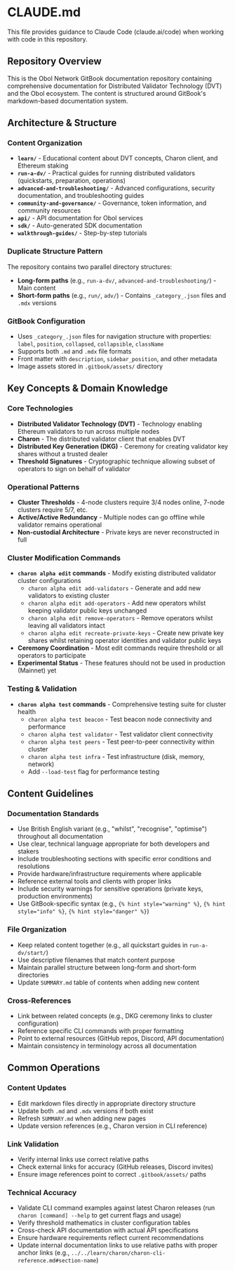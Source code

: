 # CLAUDE.md

This file provides guidance to Claude Code (claude.ai/code) when working with code in this repository.

## Repository Overview

This is the Obol Network GitBook documentation repository containing comprehensive documentation for Distributed Validator Technology (DVT) and the Obol ecosystem. The content is structured around GitBook's markdown-based documentation system.

## Architecture & Structure

### Content Organization
- **`learn/`** - Educational content about DVT concepts, Charon client, and Ethereum staking
- **`run-a-dv/`** - Practical guides for running distributed validators (quickstarts, preparation, operations)
- **`advanced-and-troubleshooting/`** - Advanced configurations, security documentation, and troubleshooting guides
- **`community-and-governance/`** - Governance, token information, and community resources
- **`api/`** - API documentation for Obol services
- **`sdk/`** - Auto-generated SDK documentation
- **`walkthrough-guides/`** - Step-by-step tutorials

### Duplicate Structure Pattern
The repository contains two parallel directory structures:
- **Long-form paths** (e.g., `run-a-dv/`, `advanced-and-troubleshooting/`) - Main content
- **Short-form paths** (e.g., `run/`, `adv/`) - Contains `_category_.json` files and `.mdx` versions

### GitBook Configuration
- Uses `_category_.json` files for navigation structure with properties: `label`, `position`, `collapsed`, `collapsible`, `className`
- Supports both `.md` and `.mdx` file formats
- Front matter with `description`, `sidebar_position`, and other metadata
- Image assets stored in `.gitbook/assets/` directory

## Key Concepts & Domain Knowledge

### Core Technologies
- **Distributed Validator Technology (DVT)** - Technology enabling Ethereum validators to run across multiple nodes
- **Charon** - The distributed validator client that enables DVT
- **Distributed Key Generation (DKG)** - Ceremony for creating validator key shares without a trusted dealer
- **Threshold Signatures** - Cryptographic technique allowing subset of operators to sign on behalf of validator

### Operational Patterns
- **Cluster Thresholds** - 4-node clusters require 3/4 nodes online, 7-node clusters require 5/7, etc.
- **Active/Active Redundancy** - Multiple nodes can go offline while validator remains operational
- **Non-custodial Architecture** - Private keys are never reconstructed in full

### Cluster Modification Commands
- **`charon alpha edit` commands** - Modify existing distributed validator cluster configurations
  - `charon alpha edit add-validators` - Generate and add new validators to existing cluster
  - `charon alpha edit add-operators` - Add new operators whilst keeping validator public keys unchanged
  - `charon alpha edit remove-operators` - Remove operators whilst leaving all validators intact
  - `charon alpha edit recreate-private-keys` - Create new private key shares whilst retaining operator identities and validator public keys
- **Ceremony Coordination** - Most edit commands require threshold or all operators to participate
- **Experimental Status** - These features should not be used in production (Mainnet) yet

### Testing & Validation
- **`charon alpha test` commands** - Comprehensive testing suite for cluster health
  - `charon alpha test beacon` - Test beacon node connectivity and performance
  - `charon alpha test validator` - Test validator client connectivity
  - `charon alpha test peers` - Test peer-to-peer connectivity within cluster
  - `charon alpha test infra` - Test infrastructure (disk, memory, network)
  - Add `--load-test` flag for performance testing

## Content Guidelines

### Documentation Standards
- Use British English variant (e.g., "whilst", "recognise", "optimise") throughout all documentation
- Use clear, technical language appropriate for both developers and stakers
- Include troubleshooting sections with specific error conditions and resolutions
- Provide hardware/infrastructure requirements where applicable
- Reference external tools and clients with proper links
- Include security warnings for sensitive operations (private keys, production environments)
- Use GitBook-specific syntax (e.g., `{% hint style="warning" %}`, `{% hint style="info" %}`, `{% hint style="danger" %}`)

### File Organization
- Keep related content together (e.g., all quickstart guides in `run-a-dv/start/`)
- Use descriptive filenames that match content purpose
- Maintain parallel structure between long-form and short-form directories
- Update `SUMMARY.md` table of contents when adding new content

### Cross-References
- Link between related concepts (e.g., DKG ceremony links to cluster configuration)
- Reference specific CLI commands with proper formatting
- Point to external resources (GitHub repos, Discord, API documentation)
- Maintain consistency in terminology across all documentation

## Common Operations

### Content Updates
- Edit markdown files directly in appropriate directory structure
- Update both `.md` and `.mdx` versions if both exist
- Refresh `SUMMARY.md` when adding new pages
- Update version references (e.g., Charon version in CLI reference)

### Link Validation
- Verify internal links use correct relative paths
- Check external links for accuracy (GitHub releases, Discord invites)
- Ensure image references point to correct `.gitbook/assets/` paths

### Technical Accuracy
- Validate CLI command examples against latest Charon releases (run `charon [command] --help` to get current flags and usage)
- Verify threshold mathematics in cluster configuration tables
- Cross-check API documentation with actual API specifications
- Ensure hardware requirements reflect current recommendations
- Update internal documentation links to use relative paths with proper anchor links (e.g., `../../learn/charon/charon-cli-reference.md#section-name`)
